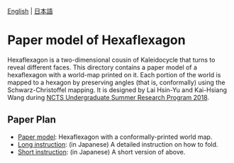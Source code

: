 [English](README.md) | [日本語](README.ja.md) 

# Paper model of Hexaflexagon

Hexaflexagon is a two-dimensional cousin of Kaleidocycle that turns to reveal different faces.
This directory contains a paper model of a hexaflexagon with a world-map printed on it.
Each portion of the world is mapped to a hexagon by preserving angles (that is, conformally) using the Schwarz-Christoffel mapping.
It is designed by Lai Hsin-Yu and Kai-Hsiang Wang during [NCTS Undergraduate Summer Research Program 2018](https://ncts.ntu.edu.tw/news_detail.php?nid=59).

## Paper Plan

- [Paper model](worldmap_hexagon_all.pdf): Hexaflexagon with a conformally-printed world map.
- [Long instruction](instruction_hexaflexa_long.pdf): (in Japanese) A detailed instruction on how to fold.
- [Short instruction](instruction_short.pdf): (in Japanese) A short version of above.
